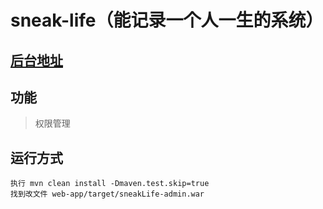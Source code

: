 # sneak-life（能记录一个人一生的系统）

## [后台地址](https://github.com/XiFYuW/sneakLife-admin)

## 功能

> 权限管理

## 运行方式
```
执行 mvn clean install -Dmaven.test.skip=true
找到改文件 web-app/target/sneakLife-admin.war
```
